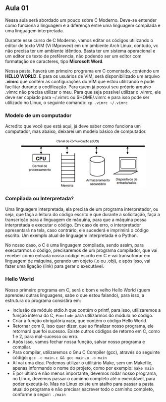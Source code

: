 ## **Aula 01**

Nessa aula será abordado um pouco sobre C Moderno. Deve-se entender como funciona a linguagem e a diferença entre uma linguagem compilada e uma linguagem interpretada.

Durante esse curso de C Moderno, vamos editar os códigos utilizando o editor de texto VIM (Vi IMproved) em um ambiente Arch Linux, contudo, vc não precisa ter um ambiente idêntico. Basta ter um sistema operacional e um editor de texto de prefêrencia, não podendo ser um editor com formatação de caracteres, tipo **Microsoft Word**.

Nessa pasta, haverá um primeiro programa em C comentado, contendo um **HELLO WORLD**. E para os usuários de VIM, será disponibilizado um arquivo **.vimrc** que contém as configurações do VIM que estou utilizando e pode facilitar durante a codificação. Para quem já possui seu próprio arquivo .vimrc não precisa utilizar o meu.
Para que seja possível utilizar o .vimrc, ele deve ser copiado para ~/.vimrc ou $HOME/.vimrc e para isso pode ser utilizado no Linux, o seguinte comando:
`cp .vimrc ~/.vimrc`

### **Modelo de um computador**
Acredito que você que está aqui, já deve saber como funciona um computador, mas abaixo, deixarei um modelo básico de computador.

<p align="center">
  <img src="Imagens/Modelo_Computador.png" alt="modeloComputador">
</p>

### **Compilada ou Interpretada?**
Uma linguagem interpretada, ela precisa de um programa interpretador, ou seja, que faça a leitura do código escrito e que durante a solicitação, faça a transcrição para a linguagem de máquina, para que a máquina possa interpretada e executar o código. Em caso de erro, o interpretador apresentará na tela, caso contrário, ele sucederá e imprimirá o código escrito. Um exemplo atual de linguagem interpretada é o Python.

No nosso caso, o C é uma linguagem compilada, sendo assim, para executarmos o código, precisaremos de um programa compilador, que vai receber como entrada nosso código escrito em C e vai transofmrar em linguagem de máquina, gerando um objeto (.o ou .obj), e após isso, vai fazer uma ligação (link) para gerar o executável.

### **Hello World**
Nosso primeiro programa em C, será o bom e velho Hello World (quem aprendeu outras linguagens, sabe o que estou falando), para isso, a estrutura do programa consistira em:
* Inclusão da módulo stdio.h que contém o printf, para isso, utilizaremos a função interna do C, `#include` para utilizarmos do módulo no código.
* Criar a função obrigatória `main`, que contém o código Hello World.
* Retornar com 0, isso quer dizer, que ao finalizar nosso programa, ele retornará que foi sucesso. Existe outros códigos de retorno em C, como 1 e 2, para mal-sucesso ou erro.
* Após isso, vamos fechar nossa função, salvar nosso programa e compilar.
* Para compilar, utilizaremos o Gnu C Compiler (gcc), através do seguinte código:
`gcc -c main.c && gcc main.o -o main`
* Aí vai uma dica. Podemos utilizar o utilitário Make, sem um Makefile, apenas informando o nome do projeto, como por exemplo:
`make main`
* E por último e não menos importante, devemos rodar nosso programa, no Linux, devemos passar o caminho completo até o executável, para poder executá-lo. Mas no Linux existe um atalho para passar a pasta atual do programa e não precisar escrever todo o caminho completo, conforme a seguir:
`./main`
